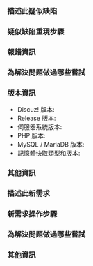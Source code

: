 <!-- 請嚴格按照 Issue 範本填寫資訊, 不符合範本的資訊可能無法被其他人正確理解. -->
<!-- 本 Issue 不承諾解決任何問題, 對此對您帶來的不便我們深感歉意, 也感謝您的理解和支援. -->
<!-- Issue 提交者承諾在 Issue 中文明用語, 並在問題解決後主動更改 Issue 狀態為已完成, 問題拒絕後主動更改 Issue 狀態為已拒絕, 維護環境從每個人的小小行動做起. -->
<!-- 強烈建議閱讀 https://github.com/ryanhanwu/How-To-Ask-Questions-The-Smart-Way/blob/master/README.md 指南後繼續填寫, 指南不提供此專案的實際支援服務. -->

<!-- 缺陷類範本, 反饋新需求請使用下方的需求類範本並刪除此範本. -->
### **描述此疑似缺陷**

<!-- 請在提交前善用搜索功能, 如果已經存在同類 Issue, 請在原有 Issue 下以評論的形式按照此範本補充相關資訊, 重複發布 Issue 是一種不文明行為. -->
<!-- 請說明程式在何種狀態應該作出何種期望行為以及實際行為和期望行為的差距, 如之前版本存在期望行為, 請填寫符合期望行為的最高 Discuz! 版本和 Release 版本. -->

### **疑似缺陷重現步驟**

<!-- 請在提交報告前嘗試透過更新緩存、關閉所有外掛程式並恢復預設樣本、使用最新 Release 版本覆蓋程式檔解決問題, 如問題解決並不再發生, 無需提交疑似缺陷. -->
<!-- 如出現 Discuz! Error, 請提供有 PHP Debug 資訊的圖片, 如報錯包含 source/plugin/xxx, 請先嘗試關閉 xxx 外掛程式後再試, 如關閉外掛程式後問題解決則無需提交疑似缺陷, 解決方案請向外掛程式開發者諮詢. -->
<!-- 在描述重現步驟時, 有條件的情況下請使用新安裝網站, 從安裝完成開始描述如何復現此疑似缺陷, 請盡可能給出準確的複現流程, 無法複現的疑似缺陷無法被處理, 難以復現的疑似缺陷可能需要很長時間才能由開發者複現. -->

### **報錯資訊**
<!-- 請盡可能提供前後端所有報錯資訊, 文本內容和截圖均需盡可能多的提供. 無法復現的疑似缺陷無法被處理. -->
<!-- 特定的請求參數以及報錯資訊如為文本類型, 請使用 ``` 符號包裹原始資料, 且務必粘貼文字版本到 Issue 內. -->
<!-- 易忽略的報錯資訊位置: 瀏覽器按 F12 彈出的控制台中的錯誤提示, PHP 錯誤日誌(尤其是白屏類疑似缺陷), Web Server 或瀏覽器給出的錯誤代碼等. -->

### **為解決問題做過哪些嘗試**

<!-- 請詳細說明疑似缺陷發生前做過的任何變更(如安裝外掛程式/範本, 修改檔, 網站搬家, 更換功能變數名稱等), 並請詳細說明在疑似缺陷發生之後對網站的任何修復嘗試. -->

### **版本資訊**

<!-- 請完整描述以下資訊, 請在填寫時注意產品版本維護策略公告, 不在產品版本維護策略表格內的產品不對任何問題(含高危安全問題)做處理. -->

* Discuz! 版本:
* Release 版本:
* 伺服器系統版本:
* PHP 版本:
* MySQL / MariaDB 版本:
* 記憶體快取類型和版本:

### **其他資訊**

<!-- 其他與此問題相關的資訊均可在此提供. -->

<!-- 需求類範本, 反饋新需求請使用此範本並刪除缺陷類範本. -->
### **描述此新需求**

<!-- 請在提交前善用搜索功能, 如果已經存在同類 Issue, 請在原有 Issue 下以評論的形式按照此範本補充相關資訊, 重複發布 Issue 是一種不文明行為. -->
<!-- 請說明程式在何種狀態應該作出何種期望行為以及實際行為和期望行為的差距, 如之前版本存在期望行為, 請填寫符合期望行為的最高 Discuz! 版本和 Release 版本. -->

### **新需求操作步驟**

<!-- 請完整說明需要實現何種功能, 新功能具體流程, 以及功能在系統內處於何種角色定位. -->

### **為解決問題做過哪些嘗試**

<!-- 請證明系統內不存在解決此場景問題的功能, 且此功能不能或不適宜通過第三方外掛程式實現, 同時請說明此新增功能在通用場景下的必要性, 先進性, 關聯性. -->

### **其他資訊**

<!-- 其他與此問題相關的資訊均可在此提供. -->
